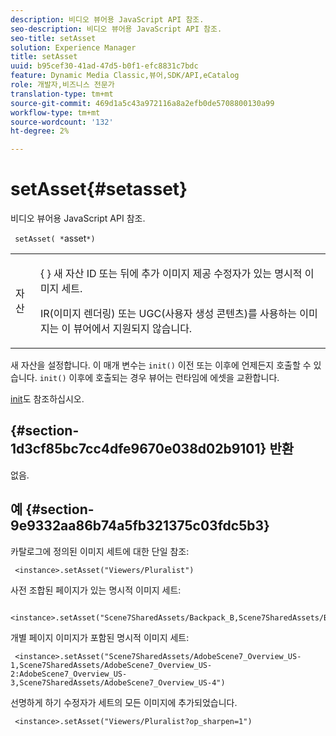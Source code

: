 ```yaml
---
description: 비디오 뷰어용 JavaScript API 참조.
seo-description: 비디오 뷰어용 JavaScript API 참조.
seo-title: setAsset
solution: Experience Manager
title: setAsset
uuid: b95cef30-41ad-47d5-b0f1-efc8831c7bdc
feature: Dynamic Media Classic,뷰어,SDK/API,eCatalog
role: 개발자,비즈니스 전문가
translation-type: tm+mt
source-git-commit: 469d1a5c43a972116a8a2efb0de5708800130a99
workflow-type: tm+mt
source-wordcount: '132'
ht-degree: 2%

---
```



# setAsset{#setasset}

비디오 뷰어용 JavaScript API 참조.

` setAsset( *`asset`*)`

<table id="table_896DFF34A68A403DB93A6D597461A573"> 
 <tbody> 
  <tr> 
   <td colname="col1"> <p> <span class="codeph"> <span class="varname"> 자산  </span> </span> </p> </td> 
   <td colname="col2"> <p>{ <span class="codeph"> </span>} 새 자산 ID 또는 <span class="codeph"> 뒤에 추가 이미지 제공 수정자가 있는 명시적 이미지 세트</span>. </p> <p> IR(이미지 렌더링) 또는 UGC(사용자 생성 콘텐츠)를 사용하는 이미지는 이 뷰어에서 지원되지 않습니다. </p> </td> 
  </tr> 
 </tbody> 
</table>

새 자산을 설정합니다. 이 매개 변수는 `init()` 이전 또는 이후에 언제든지 호출할 수 있습니다. `init()` 이후에 호출되는 경우 뷰어는 런타임에 에셋을 교환합니다.

[init](../../../c-html5-s7-aem-asset-viewers/c-html5-20-ecatalog-viewer-about/c-html5-20-ecatalog-viewer-javascriptapiref/r-html5-ecatalog-viewer-20-javascriptapiref-init.md#reference-aee94dd92a28410784f7a1792e28683b)도 참조하십시오.

## {#section-1d3cf85bc7cc4dfe9670e038d02b9101} 반환

없음.

## 예 {#section-9e9332aa86b74a5fb321375c03fdc5b3}

카탈로그에 정의된 이미지 세트에 대한 단일 참조:

```
 <instance>.setAsset("Viewers/Pluralist")
```

사전 조합된 페이지가 있는 명시적 이미지 세트:

```
 <instance>.setAsset("Scene7SharedAssets/Backpack_B,Scene7SharedAssets/Backpack_C,Scene7SharedAssets/Backpack_H,Scene7SharedAssets/Backpack_J")
```

개별 페이지 이미지가 포함된 명시적 이미지 세트:

```
 <instance>.setAsset("Scene7SharedAssets/AdobeScene7_Overview_US-1,Scene7SharedAssets/AdobeScene7_Overview_US-2:AdobeScene7_Overview_US-3,Scene7SharedAssets/AdobeScene7_Overview_US-4")
```

선명하게 하기 수정자가 세트의 모든 이미지에 추가되었습니다.

```
 <instance>.setAsset("Viewers/Pluralist?op_sharpen=1")
```

